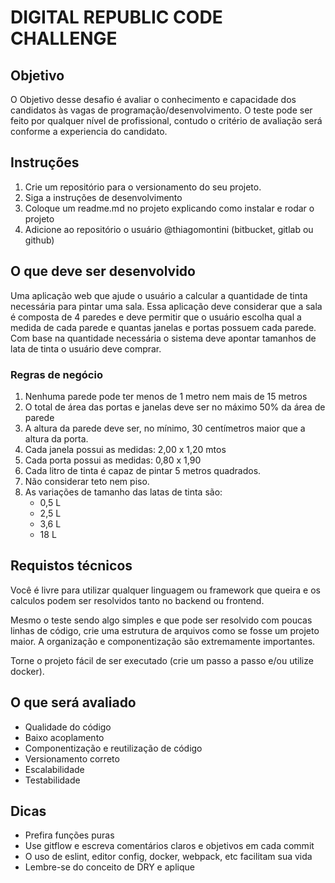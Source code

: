 # DIGITAL REPUBLIC CODE CHALLENGE

## Objetivo

O Objetivo desse desafio é avaliar o conhecimento e capacidade dos candidatos às vagas de programação/desenvolvimento.
O teste pode ser feito por qualquer nível de profissional, contudo o critério de avaliação será conforme a experiencia do candidato.

## Instruções

1. Crie um repositório  para o versionamento do seu projeto.
2. Siga a instruções de desenvolvimento
3. Coloque um readme.md no projeto explicando como instalar e rodar o projeto
4. Adicione ao repositório o usuário @thiagomontini (bitbucket, gitlab ou github)

## O que deve ser desenvolvido

Uma aplicação web que ajude o usuário a calcular a quantidade de tinta necessária para pintar uma sala.
Essa aplicação deve considerar que a sala é composta de 4 paredes e deve permitir que o usuário escolha qual a medida de cada parede e quantas janelas e portas possuem cada parede.
Com base na quantidade necessária o sistema deve apontar tamanhos de lata de tinta o usuário deve comprar.

### Regras de negócio

1. Nenhuma parede pode ter menos de 1 metro nem mais de 15 metros
2. O total de área das portas e janelas deve ser no máximo 50% da área de parede
3. A altura da parede deve ser, no mínimo, 30 centímetros maior que a altura da porta.
4. Cada janela possui as medidas: 2,00 x 1,20 mtos
5. Cada porta possui as medidas: 0,80 x 1,90
6. Cada litro de tinta é capaz de pintar 5 metros quadrados.
7. Não considerar teto nem piso.
8. As variações de tamanho das latas de tinta são:
    - 0,5 L
    - 2,5 L
    - 3,6 L
    - 18 L

## Requistos técnicos

Você é livre para utilizar qualquer linguagem ou framework que queira e os calculos podem ser resolvidos tanto no backend ou frontend.

Mesmo o teste sendo algo simples e que pode ser resolvido com poucas linhas de código, crie uma estrutura de arquivos como se fosse um projeto maior. A organização e componentização são extremamente importantes.

Torne o projeto fácil de ser executado (crie um passo a passo e/ou utilize docker).

## O que será avaliado

- Qualidade do código
- Baixo acoplamento
- Componentização e reutilização de código
- Versionamento correto
- Escalabilidade
- Testabilidade


## Dicas

- Prefira funções puras
- Use gitflow e escreva comentários claros e objetivos em cada commit
- O uso de eslint, editor config, docker, webpack, etc facilitam sua vida
- Lembre-se do conceito de DRY e aplique

